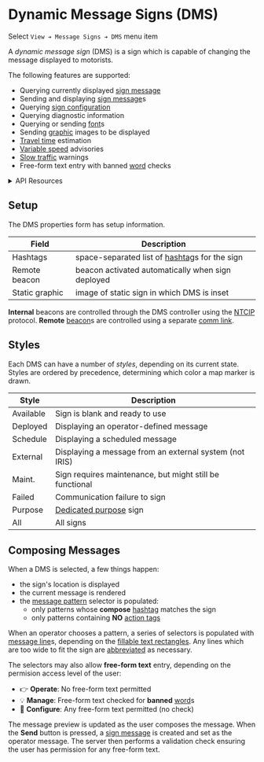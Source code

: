 # Dynamic Message Signs (DMS)

Select `View ➔ Message Signs ➔ DMS` menu item

A _dynamic message sign_ (DMS) is a sign which is capable of changing the
message displayed to motorists.

The following features are supported:

* Querying currently displayed [sign message]
* Sending and displaying [sign message]s
* Querying [sign configuration]
* Querying diagnostic information
* Querying or sending [font]s
* Sending [graphic] images to be displayed
* [Travel time] estimation
* [Variable speed] advisories
* [Slow traffic] warnings
* Free-form text entry with banned [word] checks

<details>
<summary>API Resources</summary>

* `iris/dms_pub`
* `iris/api/dms`
* `iris/api/dms/{name}`

Attribute [permissions]:

| Access       | Minimal                                  | Full        |
|--------------|------------------------------------------|-------------|
| Read Only    | name, location, msg\_current, has_faults | sign\_config, sign\_detail, geo\_loc, msg\_sched, status, stuck\_pixels |
| 👉 Operate   |                                          | msg\_user   |
| 💡 Manage    | notes, hashtags                          | device\_req |
| 🔧 Configure | controller                               | pin         |

Checks of [free-form text] are also affected by the access level.

[Dependent resources]:

* [font]
* [graphic]
* [message line]
* [message pattern]
* [sign configuration]
* [sign detail]
* [sign message]
* [word]

</details>

## Setup

The DMS properties form has setup information.

Field          | Description
---------------|------------------------------------------------
Hashtags       | space-separated list of [hashtag]s for the sign
Remote beacon  | beacon activated automatically when sign deployed
Static graphic | image of static sign in which DMS is inset

**Internal** beacons are controlled through the DMS controller using the [NTCIP]
protocol.  **Remote** [beacon]s are controlled using a separate [comm link].

## Styles

Each DMS can have a number of _styles_, depending on its current state.  Styles
are ordered by precedence, determining which color a map marker is drawn.

Style     | Description
----------|---------------------------------------
Available | Sign is blank and ready to use
Deployed  | Displaying an operator-defined message
Schedule  | Displaying a scheduled message
External  | Displaying a message from an external system (not IRIS)
Maint.    | Sign requires maintenance, but might still be functional
Failed    | Communication failure to sign
Purpose   | [Dedicated purpose] sign
All       | All signs

## Composing Messages

When a DMS is selected, a few things happen:
- the sign's location is displayed
- the current message is rendered
- the [message pattern] selector is populated:
  * only patterns whose **compose** [hashtag] matches the sign
  * only patterns containing **NO** [action tags]

When an operator chooses a pattern, a series of selectors is populated with
[message line]s, depending on the [fillable text rectangles].  Any lines which
are too wide to fit the sign are [abbreviated] as necessary.

The selectors may also allow **free-form text** entry, depending on the
permision access level of the user:

* 👉 **Operate**: No free-form text permitted
* 💡 **Manage**: Free-form text checked for **banned** [word]s
* 🔧 **Configure**: Any free-form text permitted (no check)

The message preview is updated as the user composes the message.  When the
**Send** button is pressed, a [sign message] is created and set as the operator
message.  The server then performs a validation check ensuring the user has
permission for any free-form text.


[abbreviated]: words.html#abbreviation
[action tags]: action_plans.html#dms-action-tags
[beacon]: beacons.html
[comm link]: comm_links.html
[free-form text]: #composing-messages
[dedicated purpose]: hashtags.html#dedicated-purpose
[dependent resources]: permissions.html#dependent-resources
[DMS actions]: action_plans.html#dms-actions
[fillable text rectangles]: message_patterns.html#fillable-text-rectangles
[font]: fonts.html
[graphic]: graphics.html
[hashtag]: hashtags.html
[message line]: message_patterns.html#message-lines
[message pattern]: message_patterns.html
[NTCIP]: protocols.html#ntcip
[permissions]: permissions.html
[sign configuration]: sign_configuration.html
[sign detail]: sign_configuration.html#sign-details
[sign message]: sign_message.html
[Slow traffic]: slow_warning.html
[travel time]: travel_time.html
[variable speed]: vsa.html
[word]: words.html
